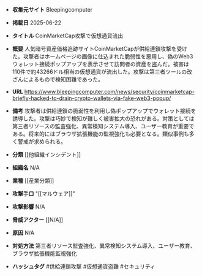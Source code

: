 - **収集元サイト**
Bleepingcomputer

- **掲載日**
2025-06-22

- **タイトル**
CoinMarketCap攻撃で仮想通貨流出

- **概要**
人気暗号資産価格追跡サイトCoinMarketCapが供給連鎖攻撃を受けた。攻撃者はホームページの画像に仕込まれた脆弱性を悪用し、偽のWeb3ウォレット接続ポップアップを表示させて訪問者の資産を盗んだ。被害は110件で約43266ドル相当の仮想通貨が流出した。攻撃は第三者ツールの改ざんによるもので検知困難であった。

- **URL**
https://www.bleepingcomputer.com/news/security/coinmarketcap-briefly-hacked-to-drain-crypto-wallets-via-fake-web3-popup/

- **備考**
攻撃者は供給連鎖の脆弱性を利用し偽ポップアップでウォレット接続を誘導した。攻撃は巧妙で検知が難しく被害拡大の恐れがある。対策としては第三者リソースの監査強化、異常検知システム導入、ユーザー教育が重要である。将来的にはブラウザ拡張機能の監視強化も必要となる。類似事例も多く警戒が求められる。

- **分類**
[[他組織インシデント]]

- **組織名**
N/A

- **業種**
[[産業分類]]

- **攻撃手口**
"[[マルウェア]]"

- **攻撃影響**
N/A

- **脅威アクター**
[[N/A]]

- **原因**
N/A

- **対処方法**
第三者リソース監査強化、異常検知システム導入、ユーザー教育、ブラウザ拡張機能監視強化

- **ハッシュタグ**
#供給連鎖攻撃 #仮想通貨盗難 #セキュリティ
